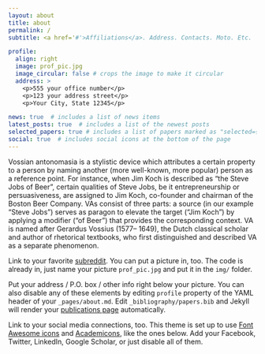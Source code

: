 ```yaml
---
layout: about
title: about
permalink: /
subtitle: <a href='#'>Affiliations</a>. Address. Contacts. Moto. Etc.

profile:
  align: right
  image: prof_pic.jpg
  image_circular: false # crops the image to make it circular
  address: >
    <p>555 your office number</p>
    <p>123 your address street</p>
    <p>Your City, State 12345</p>

news: true  # includes a list of news items
latest_posts: true  # includes a list of the newest posts
selected_papers: true # includes a list of papers marked as "selected={true}"
social: true  # includes social icons at the bottom of the page
---
```


Vossian antonomasia is a stylistic device which attributes a certain property to a person by 
naming another (more well-known, more popular) person as a reference point. For instance, when Jim Koch 
is described as “the Steve Jobs of Beer”, certain qualities of Steve Jobs, be it entrepreneurship or 
persuasiveness, are assigned to Jim Koch, co-founder and chairman of the Boston Beer Company. VAs consist 
of three parts: a source (in our example “Steve Jobs”) serves as paragon to elevate the target (“Jim Koch”) 
by applying a modifier (“of Beer”) that provides the corresponding context. VA is named after Gerardus Vossius (1577– 1649), 
the Dutch classical scholar and author of rhetorical textbooks, who first distinguished and described VA as a separate phenomenon.

Link to your favorite [subreddit](http://reddit.com). You can put a picture in, too. The code is already in, just name your picture `prof_pic.jpg` and put it in the `img/` folder.

Put your address / P.O. box / other info right below your picture. You can also disable any of these elements by editing `profile` property of the YAML header of your `_pages/about.md`. Edit `_bibliography/papers.bib` and Jekyll will render your [publications page](/al-folio/publications/) automatically.

Link to your social media connections, too. This theme is set up to use [Font Awesome icons](http://fortawesome.github.io/Font-Awesome/) and [Academicons](https://jpswalsh.github.io/academicons/), like the ones below. Add your Facebook, Twitter, LinkedIn, Google Scholar, or just disable all of them.
